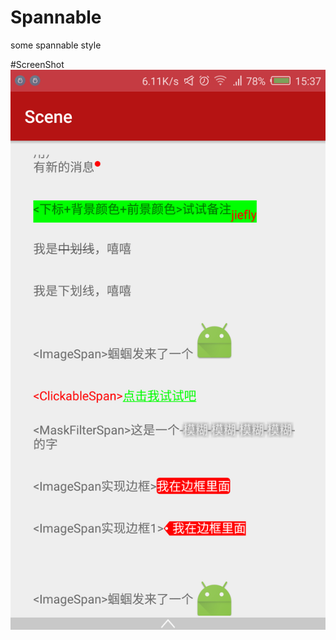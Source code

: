 # Spannable
some spannable style

#ScreenShot
![image](https://github.com/jiefly/Spannable/blob/master/app/device-2016-09-26-153724.png)
